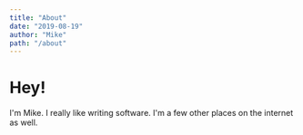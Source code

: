 ```yaml
---
title: "About"
date: "2019-08-19"
author: "Mike"
path: "/about"
---
```


# Hey!

I'm Mike.  I really like writing software.  I'm a few other places on the internet as well.